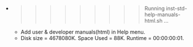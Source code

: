* >>>>>>>>> Running inst-std-help-manuals-html.sh ...
  * Add user & developer manuals(html) in Help menu.
  * Disk size = 4678080K. Space Used = 88K. Runtime = 00:00:00:01.
